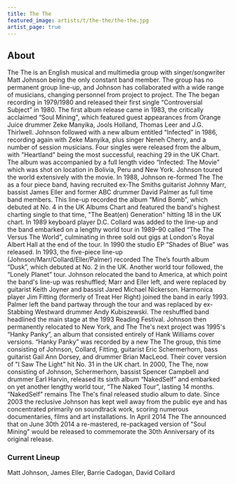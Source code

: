 ```yaml
---
title: The The
featured_image: artists/t/the-the/the-the.jpg
artist_page: true
---
```

## About

The The is an English musical and multimedia group with singer/songwriter Matt Johnson being the only constant band member. The group has no permanent group line-up, and Johnson has collaborated with a wide range of musicians, changing personnel from project to project.
The The began recording in 1979/1980 and released their first single “Controversial Subject” in 1980. The first album release came in 1983, the critically acclaimed “Soul Mining", which featured guest appearances from Orange Juice drummer Zeke Manyika, Jools Holland, Thomas Leer and J.G. Thirlwell.
Johnson followed with a new album entitled “Infected” in 1986, recording again with Zeke Manyika, plus singer Neneh Cherry, and a number of session musicians. Four singles were released from the album, with "Heartland" being the most successful, reaching 29 in the UK Chart. The album was accompanied by a full length video “Infected: The Movie” which was shot on location in Bolivia, Peru and New York. Johnson toured the world extensively with the movie. 
In 1988, Johnson re-formed The The as a four piece band, having recruited ex-The Smiths guitarist Johnny Marr, bassist James Eller and former ABC drummer David Palmer as full time band members. This line-up recorded the album “Mind Bomb”, which debuted at No. 4 in the UK Albums Chart and featured the band's highest charting single to that time, "The Beat(en) Generation" hitting 18 in the UK chart.
In 1989 keyboard player D.C. Collard was added to the line-up and the band embarked on a lengthy world tour in 1989–90 called “The The Versus The World”, culminating in three sold out gigs at London's Royal Albert Hall at the end of the tour. 
In 1990 the studio EP “Shades of Blue” was released. 
In 1993, the five-piece line-up (Johnson/Marr/Collard/Eller/Palmer) recorded The The’s fourth album “Dusk”, which debuted at No. 2 in the UK. Another world tour followed, the “Lonely Planet” tour. Johnson relocated the band to America, at which point the band's line-up was reshuffled; Marr and Eller left, and were replaced by guitarist Keith Joyner and bassist Jared Michael Nickerson. Harmonica player Jim Fitting (formerly of Treat Her Right) joined the band in early 1993. Palmer left the band partway through the tour and was replaced by ex-Stabbing Westward drummer Andy Kubiszewski. The reshuffled band headlined the main stage at the 1993 Reading Festival.
Johnson then permanently relocated to New York, and The The's next project was 1995's “Hanky Panky”, an album that consisted entirely of Hank Williams cover versions. “Hanky Panky” was recorded by a new The The group, this time consisting of Johnson, Collard, Fitting, guitarist Eric Schermerhorn, bass guitarist Gail Ann Dorsey, and drummer Brian MacLeod. Their cover version of "I Saw The Light" hit No. 31 in the UK chart.
In 2000, The The, now consisting of Johnson, Schermerhorn, bassist Spencer Campbell and drummer Earl Harvin, released its sixth album “NakedSelf” and embarked on yet another lengthy world tour, “The Naked Tour”, lasting 14 months. “NakedSelf” remains The The's final released studio album to date.
Since 2003 the reclusive Johnson has kept well away from the public eye and has concentrated primarily on soundtrack work, scoring numerous documentaries, films and art installations.
In April 2014 The The announced that on June 30th 2014 a re-mastered, re-packaged version of "Soul Mining" would be released to commemorate the 30th Anniversary of its original release. 


### Current Lineup

Matt Johnson, James Eller, Barrie Cadogan, David Collard

